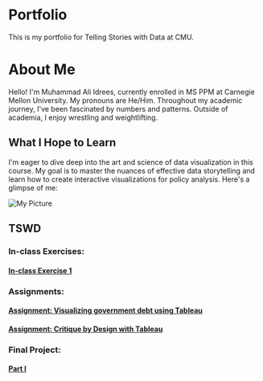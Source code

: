 # Portfolio
This is my portfolio for Telling Stories with Data at CMU.

# About Me
Hello! I'm Muhammad Ali Idrees, currently enrolled in MS PPM at Carnegie Mellon University. My pronouns are He/Him. Throughout my academic journey, I've been fascinated by numbers and patterns. Outside of academia, I enjoy wrestling and weightlifting.

## What I Hope to Learn

I'm eager to dive deep into the art and science of data visualization in this course. My goal is to master the nuances of effective data storytelling and learn how to create interactive visualizations for policy analysis. Here's a glimpse of me:

![My Picture](https://media.licdn.com/dms/image/D4E03AQGV7Fo9EgzYEw/profile-displayphoto-shrink_800_800/0/1682868536224?e=1704326400&v=beta&t=WVB3uFjuDPcADph3pO1yOUVwnCIR8uregDPvFSB_bfc)

## TSWD

### In-class Exercises:

#### [In-class Exercise 1](/ICE1.md)

### Assignments:

#### [Assignment: Visualizing government debt using Tableau](/Ass2.md)
#### [Assignment: Critique by Design with Tableau](/Ass34.md)

### Final Project:

#### [Part I](FPP-I.md)
